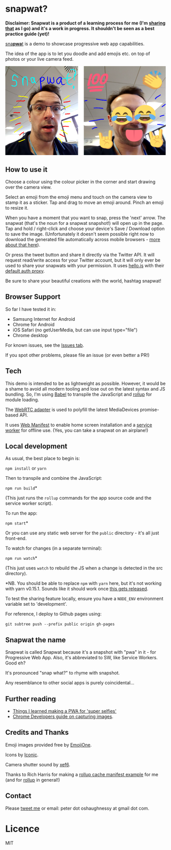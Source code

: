 # snapwat?

**Disclaimer: Snapwat is a product of a learning process for me (I'm [sharing that](https://medium.com/samsung-internet-dev/things-i-learned-making-a-progressive-web-app-for-super-selfies-49e76d154e4f#.3m59s4t4n) as I go) and it's a work in progress. It shouldn't be seen as a best practice guide (yet)!**

[sna**pwa**t](https://snapw.at) is a demo to showcase progressive web app capabilities.

The idea of the app is to let you doodle and add emojis etc. on top of photos or your live camera feed.

<img src="docs/snapwat-snapshots.png?raw=true" alt="A snapwat" width="600px"/>


## How to use it

Choose a colour using the colour picker in the corner and start drawing over the camera view.

Select an emoji from the emoji menu and touch on the camera view to stamp it as a sticker.
Tap and drag to move an emoji around. Pinch an emoji to resize it.

When you have a moment that you want to snap, press the 'next' arrow. The snapwat (that's the noun for a snapwat 
snapshot!) will open up in the page. Tap and hold / right-click and choose your device's Save / Download option to save 
the image. (Unfortunately it doesn't seem possible right now to download the generated file automatically across mobile 
browsers - [more about that here](https://medium.com/samsung-internet-dev/things-i-learned-making-a-progressive-web-app-for-super-selfies-49e76d154e4f)).

Or press the tweet button and share it directly via the Twitter API. It will request read/write access for your
Twitter account, but it will only ever be used to share your snapwats with your permission. It uses 
[hello.js](https://adodson.com/hello.js/) with their [default auth proxy](https://auth-server.herokuapp.com/). 

Be sure to share your beautiful creations with the world, hashtag snapwat! 


## Browser Support

So far I have tested it in:

* Samsung Internet for Android
* Chrome for Android
* iOS Safari (no getUserMedia, but can use input type="file")
* Chrome desktop

For known issues, see the [Issues tab](https://github.com/SamsungInternet/snapwat/issues).

If you spot other problems, please file an issue (or even better a PR!)


## Tech

This demo is intended to be as lightweight as possible. However, it would be a shame to avoid
all modern tooling and lose out on the latest syntax and JS bundling. So, I'm using 
[Babel](https://babeljs.io/) to transpile the JavaScript and [rollup](http://rollupjs.org) 
for module loading.

The [WebRTC adapter](https://github.com/webrtc/adapter) is used to polyfill the latest 
MediaDevices promise-based API.

It uses [Web Manifest](https://developer.mozilla.org/en-US/docs/Web/Manifest) to enable home screen 
installation and a [service worker](https://developers.google.com/web/fundamentals/primers/service-worker/) 
for offline use. (Yes, you can take a snapwat on an airplane!)


## Local development

As usual, the best place to begin is:

```npm install``` or ```yarn```

Then to transpile and combine the JavaScript:

```npm run build```*

(This just runs the `rollup` commands for the app source code and the service worker script).

To run the app:

```npm start```*

Or you can use any static web server for the `public` directory - it's all just front-end.

To watch for changes (in a separate terminal):

```npm run watch```*

(This just uses `watch` to rebuild the JS when a change is detected in the src directory).

*NB. You should be able to replace `npm` with `yarn` here, but it's not working with yarn v0.15.1. 
Sounds like it should work once [this gets released](https://github.com/yarnpkg/yarn/pull/809).

To test the sharing feature locally, ensure you have a `NODE_ENV` environment variable set to
'development'.

For reference, I deploy to Github pages using:

```git subtree push --prefix public origin gh-pages```


## Snapwat the name

Snapwat is called Snapwat because it's a snapshot with "pwa" in it - for Progressive Web App. 
Also, it's abbreviated to SW, like Service Workers. Good eh? 

It's pronounced "snap what?" to rhyme with snapshot.

Any resemblance to other social apps is purely coincidental...


## Further reading

* [Things I learned making a PWA for 'super selfies'](https://medium.com/samsung-internet-dev/things-i-learned-making-a-progressive-web-app-for-super-selfies-49e76d154e4f)
* [Chrome Developers guide on capturing images](https://developers.google.com/web/fundamentals/native-hardware/capturing-images/).


## Credits and Thanks

Emoji images provided free by [EmojiOne](http://emojione.com/).

Icons by [Iconic](https://useiconic.com/).

Camera shutter sound by [xef6](https://www.freesound.org/people/xef6/sounds/61059/).

Thanks to Rich Harris for making a [rollup cache manifest example](https://gitlab.com/Rich-Harris/rollup-cache-manifest-example) 
for me (and for [rollup](http://rollupjs.org/) in general!)


## Contact

Please [tweet me](https://twitter.com/poshaughnessy) or email: peter dot oshaughnessy at gmail dot com.


# Licence

MIT
